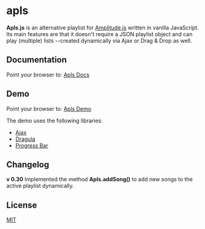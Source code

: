 # apls
**Apls.js** is an alternative playlist for [Amplitude.js](https://github.com/521dimensions/amplitudejs) written in vanilla JavaScript. Its main features are that it doesn't require a JSON playlist object and can play (multiple) lists --created dynamically via Ajax or Drag & Drop as well.

## Documentation
Point your browser to: [Apls Docs](https://apls.bliptunes.com)

## Demo
Point your browser to: [Apls Demo](https://apls.bliptunes.com/demo.html)

The demo uses the following libraries:
* [Ajax](https://github.com/fdaciuk/ajax)
* [Dragula](https://github.com/bevacqua/dragula)
* [Progress Bar](https://kimmobrunfeldt.github.io/progressbar.js/)

## Changelog
**v 0.30** Implemented the method **Apls.addSong()** to add new songs to the active playlist dynamically.

## License
[MIT](https://opensource.org/licenses/MIT)
